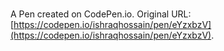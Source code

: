 # 

A Pen created on CodePen.io. Original URL: [https://codepen.io/ishraqhossain/pen/eYzxbzV](https://codepen.io/ishraqhossain/pen/eYzxbzV).


